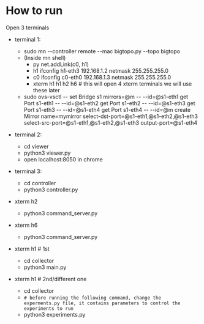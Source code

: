 # How to run

Open 3 terminals

- terminal 1: 
  - sudo mn --controller remote --mac bigtopo.py --topo bigtopo
  - (Inside mn shell)
    - py net.addLink(c0, h1)
    - h1 ifconfig h1-eth3 192.168.1.2 netmask 255.255.255.0
    - c0 ifconfig c0-eth0 192.168.1.3 netmask 255.255.255.0
    - xterm h1 h1 h2 h6 # this will open 4 xterm terminals we will use these later
  - sudo ovs-vsctl -- set Bridge s1 mirrors=@m -- --id=@s1-eth1 get Port s1-eth1 -- --id=@s1-eth2 get Port s1-eth2 -- --id=@s1-eth3 get Port s1-eth3 -- --id=@s1-eth4 get Port s1-eth4 -- --id=@m     create Mirror name=mymirror select-dst-port=@s1-eth1,@s1-eth2,@s1-eth3 select-src-port=@s1-eth1,@s1-eth2,@s1-eth3 output-port=@s1-eth4
 
- terminal 2:
  - cd viewer
  - python3 viewer.py  
  - open localhost:8050 in chrome
 
- terminal 3:
  - cd controller
  - python3 controller.py
  
- xterm h2
  - python3 command_server.py

- xterm h6
  - python3 command_server.py

- xterm h1 # 1st
  - cd collector
  - python3 main.py
  
- xterm h1 # 2nd/different one
  - cd collector
  - `# before running the following command, change the experments.py file, it contains parameters to control the experiments to run`
  - python3 experiments.py
